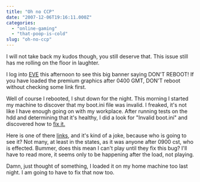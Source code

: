 ```yaml
---
title: "Oh no CCP"
date: "2007-12-06T19:16:11.000Z"
categories: 
  - "online-gaming"
  - "that-poop-is-cold"
slug: "oh-no-ccp"
---
```


I will not take back my kudos though, you still deserve that. This issue still has me rolling on the floor in laughter.

I log into [EVE](https://secure.eve-online.com/ft/?aid=102929) this afternoon to see this big banner saying DON'T REBOOT! If you have loaded the premium graphics after 0400 GMT, DON'T reboot without checking some link first.

Well of course I rebooted, I shut down for the night. This morning I started my machine to discover that my boot.ini file was invalid. I freaked, it's not like I have enough going on with my workplace. After running tests on the hdd and determining that it's healthy, I did a look for "Invalid boot.ini" and discovered how to [fix it.](http://support.microsoft.com/kb/330184)

Here is one of there [links](http://www.eve.is/news/newsOfEve.asp?newsID=500), and it's kind of a joke, because who is going to see it? Not many, at least in the states, as it was anyone after 0900 cst, who is effected. Bummer, does this mean I can't play until they fix this bug? I'll have to read more, it seems only to be happening after the load, not playing.

Damn, just thought of something, I loaded it on my home machine too last night. I am going to have to fix that now too.
